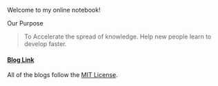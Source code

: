 Welcome to my online notebook!

Our Purpose
> To Accelerate the spread of knowledge. Help new people learn to develop faster.

#### [Blog Link](https://amazingkenneth.github.io/blogs/index.html)

All of the blogs follow the [MIT License](https://opensource.org/licenses/MIT).
